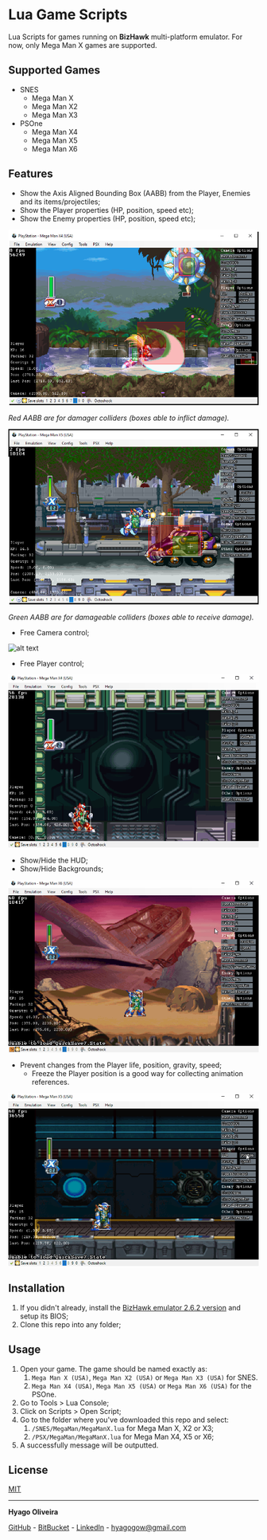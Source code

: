 # Lua Game Scripts

Lua Scripts for games running on **BizHawk** multi-platform emulator. For now, only Mega Man X games are supported.

## Supported Games

- SNES
    - Mega Man X
    - Mega Man X2
    - Mega Man X3
- PSOne
    - Mega Man X4
    - Mega Man X5
    - Mega Man X6

## Features

- Show the Axis Aligned Bounding Box (AABB) from the Player, Enemies and its items/projectiles;
- Show the Player properties (HP, position, speed etc);
- Show the Enemy properties (HP, position, speed etc);

![alt text](/~Doc/mmx4-aabb-zero.png)

*Red AABB are for damager colliders (boxes able to inflict damage).*

![alt text](/~Doc/mmx5-aabb-x.png)

*Green AABB are for damageable colliders (boxes able to receive damage).*

- Free Camera control;

![alt text](/~Doc/mmx4-control-camera.gif)

- Free Player control;

![alt text](/~Doc/mmx4-control-player.gif)

- Show/Hide the HUD;
- Show/Hide Backgrounds;

![alt text](/~Doc/mmx6-backgrounds.gif)

- Prevent changes from the Player life, position, gravity, speed;
    - Freeze the Player position is a good way for collecting animation references.
    
![alt text](/~Doc/mmx5-freeze-player-position.gif)


## Installation

1. If you didn't already, install the [BizHawk emulator 2.6.2 version](https://tasvideos.org/Bizhawk/ReleaseHistory#Bizhawk262) and setup its BIOS;
2. Clone this repo into any folder;

## Usage

1. Open your game. The game should be named exactly as:
    1. `Mega Man X (USA)`, `Mega Man X2 (USA)` or `Mega Man X3 (USA)` for SNES.
    2. `Mega Man X4 (USA)`, `Mega Man X5 (USA)` or `Mega Man X6 (USA)` for the PSOne.
2. Go to Tools > Lua Console;
3. Click on Scripts > Open Script;
4. Go to the folder where you've downloaded this repo and select:
    1. `/SNES/MegaMan/MegaManX.lua` for Mega Man X, X2 or X3;
    2. `/PSX/MegaMan/MegaManX.lua` for Mega Man X4, X5 or X6;
5. A successfully message will be outputted.

## License

[MIT](https://choosealicense.com/licenses/mit/)

---

**Hyago Oliveira**

[GitHub](https://github.com/HyagoOliveira) -
[BitBucket](https://bitbucket.org/HyagoGow/) -
[LinkedIn](https://www.linkedin.com/in/hyago-oliveira/) -
<hyagogow@gmail.com>
